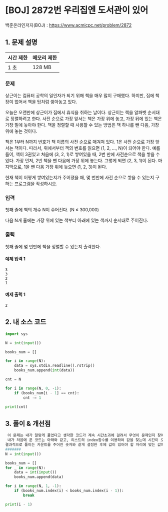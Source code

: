 # [BOJ] 2872번 우리집엔 도서관이 있어

백준온라인저지(BOJ) :  https://www.acmicpc.net/problem/2872



## 1. 문제 설명

| 시간 제한 | 메모리 제한 | 
| :-------- | :---------- |
| 1 초      | 128 MB      | 

### 문제

상근이는 컴퓨터 공학의 일인자가 되기 위해 책을 매우 많이 구매했다. 하지만, 집에 책장이 없어서 책을 탑처럼 쌓아놓고 있다.

오늘은 오랜만에 상근이가 집에서 휴식을 취하는 날이다. 상근이는 책을 알파벳 순서대로 정렬하려고 한다. 사전 순으로 가장 앞서는 책은 가장 위에 놓고, 가장 뒤에 있는 책은 가장 밑에 놓아야 한다. 책을 정렬할 때 사용할 수 있는 방법은 책 하나를 뺀 다음, 가장 위에 놓는 것이다.

책은 1부터 N까지 번호가 책 이름의 사전 순으로 매겨져 있다. 1은 사전 순으로 가장 앞서는 책이다. 따라서, 위에서부터 책의 번호를 읽으면 (1, 2, ..., N)이 되어야 한다. 예를 들어, 책이 3권있고 처음에 (3, 2, 1)로 쌓여있을 때, 2번 만에 사전순으로 책을 쌓을 수 있다. 가장 먼저, 2번 책을 뺀 다음에 가장 위에 놓는다. 그렇게 되면 (2, 3, 1)이 된다. 마지막으로, 1을 뺀 다음 가장 위에 놓으면 (1, 2, 3)이 된다.

현재 책이 어떻게 쌓여있는지가 주어졌을 때, 몇 번만에 사전 순으로 쌓을 수 있는지 구하는 프로그램을 작성하시오.

### 입력

첫째 줄에 책의 개수 N이 주어진다. (N ≤ 300,000)

다음 N개 줄에는 가장 위에 있는 책부터 아래에 있는 책까지 순서대로 주어진다.

### 출력

첫째 줄에 몇 번만에 책을 정렬할 수 있는지 출력한다.

#### 예제 입력 1

```
3
3
2
1
```

#### 예제 출력 1

```
2
```


## 2. 내 소스 코드

```python
import sys

N = int(input())

books_num = []

for i in range(N):
    data = sys.stdin.readline().rstrip()
    books_num.append(int(data))

cnt = N

for i in range(N, 0, -1):
    if (books_num[i - 1] == cnt):
        cnt -= 1

print(cnt)
```



## 3. 풀이 & 개선점

```python
 이 문제는 내가 알맞게 풀었다고 생각한 코드가 계속 시간초과에 걸려서 무엇이 문제인지 찾아보려고 했지만 실패하고 누군가의 코드를 참고했다.
 내가 처음에 푼 코드는 아래와 같고, 리스트의 index함수를 이용하여 값을 찾는데 시간이 오래걸리는 것 같다. 정확하진 않기 때문에 더 알아봐야 겠고,
결과적으로 풀이는 카운트를 주어진 숫자와 같게 설정한 후에 값이 있어야 할 자리에 맞는 값이 들어가 있다면 카운트를 줄이는 것이다.
#######
N = int(input())

books_num = []
for _ in range(N):
    data = int(input())
    books_num.append(data)

for i in range(N, 1, -1):
    if (books_num.index(i) < books_num.index(i - 1)):
        break

print(i - 1)
```